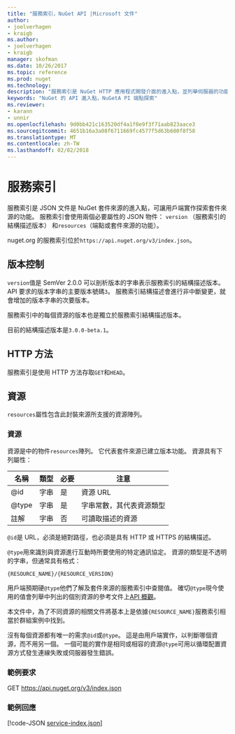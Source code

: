 ```yaml
---
title: "服務索引，NuGet API |Microsoft 文件"
author:
- joelverhagen
- kraigb
ms.author:
- joelverhagen
- kraigb
manager: skofman
ms.date: 10/26/2017
ms.topic: reference
ms.prod: nuget
ms.technology: 
description: "服務索引是 NuGet HTTP 應用程式開發介面的進入點，並列舉伺服器的功能。"
keywords: "NuGet 的 API 進入點，NuGetA PI 端點探索"
ms.reviewer:
- karann
- unnir
ms.openlocfilehash: 9d0bb421c163520df4a1f0e9f3f71aab823aace3
ms.sourcegitcommit: 4651b16a3a08f6711669fc4577f5d63b600f8f58
ms.translationtype: MT
ms.contentlocale: zh-TW
ms.lasthandoff: 02/02/2018
---
```

# <a name="service-index"></a>服務索引

服務索引是 JSON 文件是 NuGet 套件來源的進入點，可讓用戶端實作探索套件來源的功能。 服務索引會使用兩個必要屬性的 JSON 物件： `version` （服務索引的結構描述版本） 和`resources`（端點或套件來源的功能）。

nuget.org 的服務索引位於`https://api.nuget.org/v3/index.json`。

## <a name="versioning"></a>版本控制

`version`值是 SemVer 2.0.0 可以剖析版本的字串表示服務索引的結構描述版本。
API 要求的版本字串的主要版本號碼`3`。 服務索引結構描述會進行非中斷變更，就會增加的版本字串的次要版本。

服務索引中的每個資源的版本也是獨立於服務索引結構描述版本。

目前的結構描述版本是`3.0.0-beta.1`。

## <a name="http-methods"></a>HTTP 方法

服務索引是使用 HTTP 方法存取`GET`和`HEAD`。

## <a name="resources"></a>資源

`resources`屬性包含此封裝來源所支援的資源陣列。

### <a name="resource"></a>資源

資源是中的物件`resources`陣列。 它代表套件來源已建立版本功能。 資源具有下列屬性：

名稱          | 類型   | 必要 | 注意
------------- | ------ | -------- | -----
@id           | 字串 | 是      | 資源 URL
@type         | 字串 | 是      | 字串常數，其代表資源類型
註解       | 字串 | 否       | 可讀取描述的資源

`@id`是 URL，必須是絕對路徑，也必須是具有 HTTP 或 HTTPS 的結構描述。

`@type`用來識別與資源進行互動時所要使用的特定通訊協定。 資源的類型是不透明的字串，但通常具有格式：

    {RESOURCE_NAME}/{RESOURCE_VERSION}

用戶端預期硬`@type`他們了解及套件來源的服務索引中查閱值。 確切`@type`現今使用的值會列舉中列出的個別資源的參考文件上[API 概觀](overview.md#resources-and-schema)。

本文件中，為了不同資源的相關文件將基本上是依據`{RESOURCE_NAME}`服務索引相當於群組案例中找到。 

沒有每個資源都有唯一的需求`@id`或`@type`。 這是由用戶端實作，以判斷哪個資源，而不用另一個。 一個可能的實作是相同或相容的資源`@type`可用以循環配置資源方式發生連線失敗或伺服器發生錯誤。

### <a name="sample-request"></a>範例要求

GET https://api.nuget.org/v3/index.json

### <a name="sample-response"></a>範例回應

[!code-JSON [service-index.json](./_data/service-index.json)]
